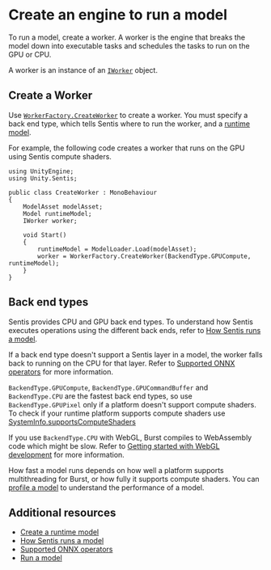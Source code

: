 # Create an engine to run a model

To run a model, create a worker. A worker is the engine that breaks the model down into executable tasks and schedules the tasks to run on the GPU or CPU.

A worker is an instance of an [`IWorker`](xref:Unity.Sentis.IWorker) object.

## Create a Worker

Use [`WorkerFactory.CreateWorker`](xref:Unity.Sentis.ModelAssetExtensions.CreateWorker(Unity.Sentis.ModelAsset,Unity.Sentis.DeviceType,System.Boolean)) to create a worker. You must specify a back end type, which tells Sentis where to run the worker, and a [runtime model](import-a-model-file.md#create-a-runtime-model).

For example, the following code creates a worker that runs on the GPU using Sentis compute shaders.

```
using UnityEngine;
using Unity.Sentis;

public class CreateWorker : MonoBehaviour
{
    ModelAsset modelAsset;
    Model runtimeModel;
    IWorker worker;
    
    void Start()
    {
        runtimeModel = ModelLoader.Load(modelAsset);
        worker = WorkerFactory.CreateWorker(BackendType.GPUCompute, runtimeModel);
    }
}
```

## Back end types

Sentis provides CPU and GPU back end types. To understand how Sentis executes operations using the different back ends, refer to [How Sentis runs a model](how-sentis-runs-a-model.md).

If a back end type doesn't support a Sentis layer in a model, the worker falls back to running on the CPU for that layer. Refer to [Supported ONNX operators](supported-operators.md) for more information.

`BackendType.GPUCompute`, `BackendType.GPUCommandBuffer` and `BackendType.CPU` are the fastest back end types, so use `BackendType.GPUPixel` only if a platform doesn't support compute shaders. To check if your runtime platform supports compute shaders use [SystemInfo.supportsComputeShaders](https://docs.unity3d.com/2023.2/Documentation/ScriptReference/SystemInfo-supportsComputeShaders.html)

If you use `BackendType.CPU` with WebGL, Burst compiles to WebAssembly code which might be slow. Refer to [Getting started with WebGL development](https://docs.unity3d.com/Documentation/Manual/webgl-gettingstarted.html) for more information.

How fast a model runs depends on how well a platform supports multithreading for Burst, or how fully it supports compute shaders. You can [profile a model](profile-a-model.md) to understand the performance of a model.

## Additional resources

- [Create a runtime model](import-a-model-file.md#create-a-runtime-model)
- [How Sentis runs a model](how-sentis-runs-a-model.md)
- [Supported ONNX operators](supported-operators.md)
- [Run a model](run-a-model.md)
